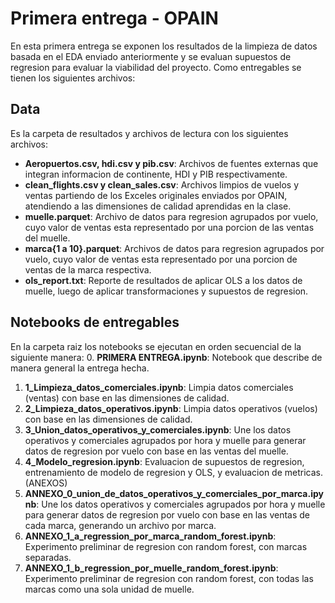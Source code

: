 # Primera entrega - OPAIN
En esta primera entrega se exponen los resultados de la limpieza de datos basada en el EDA enviado anteriormente y se evaluan supuestos de regresion para evaluar la viabilidad del proyecto. Como entregables se tienen los siguientes archivos:

## Data
Es la carpeta de resultados y archivos de lectura con los siguientes archivos:
- **Aeropuertos.csv, hdi.csv y pib.csv**: Archivos de fuentes externas que integran informacion de continente, HDI y PIB respectivamente.
- **clean_flights.csv y clean_sales.csv**: Archivos limpios de vuelos y ventas partiendo de los Exceles originales enviados por OPAIN, atendiendo a las dimensiones de calidad aprendidas en la clase.
- **muelle.parquet**: Archivo de datos para regresion agrupados por vuelo, cuyo valor de ventas esta representado por una porcion de las ventas del muelle.
- **marca{1 a 10}.parquet**: Archivos de datos para regresion agrupados por vuelo, cuyo valor de ventas esta representado por una porcion de ventas de la marca respectiva.
- **ols_report.txt**: Reporte de resultados de aplicar OLS a los datos de muelle, luego de aplicar transformaciones y supuestos de regresion.

## Notebooks de entregables
En la carpeta raiz los notebooks se ejecutan en orden secuencial de la siguiente manera:
0. **PRIMERA ENTREGA.ipynb**: Notebook que describe de manera general la entrega hecha.
1. **1_Limpieza_datos_comerciales.ipynb**: Limpia datos comerciales (ventas) con base en las dimensiones de calidad.
2. **2_Limpieza_datos_operativos.ipynb**: Limpia datos operativos (vuelos) con base en las dimensiones de calidad.
3. **3_Union_datos_operativos_y_comerciales.ipynb**: Une los datos operativos y comerciales agrupados por hora y muelle para generar datos de regresion por vuelo con base en las ventas del muelle.
4. **4_Modelo_regresion.ipynb**: Evaluacion de supuestos de regresion, entrenamiento de modelo de regresion y OLS, y evaluacion de metricas.
(ANEXOS)
5.  **ANNEXO_0_union_de_datos_operativos_y_comerciales_por_marca.ipynb**: Une los datos operativos y comerciales agrupados por hora y muelle para generar datos de regresion por vuelo con base en las ventas de cada marca, generando un archivo por marca.
6.  **ANNEXO_1_a_regression_por_marca_random_forest.ipynb**: Experimento preliminar de regresion con random forest, con marcas separadas.
7.  **ANNEXO_1_b_regression_por_muelle_random_forest.ipynb**: Experimento preliminar de regresion con random forest, con todas las marcas como una sola unidad de muelle.
